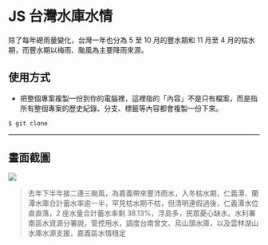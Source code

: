 # JS 台灣水庫水情

除了每年總雨量變化，台灣一年也分為 5 至 10 月的豐水期和 11 月至 4 月的枯水期，而豐水期以梅雨、颱風為主要降雨來源。

## 使用方式
- 把整個專案複製一份到你的電腦裡，這裡指的「內容」不是只有檔案，而是指所有整個專案的歷史紀錄、分支、標籤等內容都會複製一份下來。
```sh
$ git clone
```

----

## 畫面截圖
![](https://i.imgur.com/Q9DRD6Z.png)
>  去年下半年接二連三颱風，為嘉義帶來豐沛雨水，入冬枯水期，仁義潭、蘭潭水庫合計蓄水率逾一半，罕見枯水期不枯，但清明連假過後，仁義潭水位直直落，2 座水量合計蓄水率剩 38.13%，浮島多，民眾憂心缺水。水利署南區水資源分署說，管控用水，調度台南曾文、烏山頭水庫，以及雲林湖山水庫水源支援，嘉義區水情穩定
